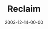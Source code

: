 ---
layout: message
category: message
series: "The Not So Big Christmas"
title: "Reclaim"
date: 2003-12-14-00-00
message_id: 193
audio: "http://s3.amazonaws.com/crossroads-media/media/legacy/mp3/TNSBC_02_12-14-03_Reclaim.mp3"
audio-duration: "39:37"
flag: "N"
---